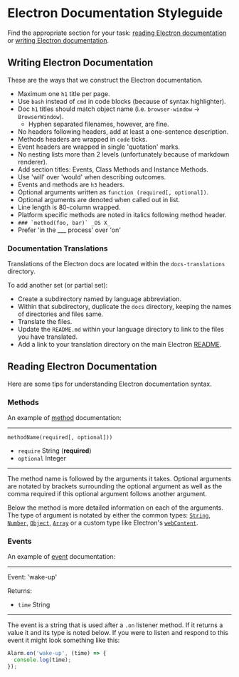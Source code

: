 # Electron Documentation Styleguide

Find the appropriate section for your task: [reading Electron documentation](#reading-electron-documentation)
or [writing Electron documentation](#writing-electron-documentation).

## Writing Electron Documentation

These are the ways that we construct the Electron documentation.

- Maximum one `h1` title per page.
- Use `bash` instead of `cmd` in code blocks (because of syntax highlighter).
- Doc `h1` titles should match object name (i.e. `browser-window` →
  `BrowserWindow`).
  - Hyphen separated filenames, however, are fine.
- No headers following headers, add at least a one-sentence description.
- Methods headers are wrapped in `code` ticks.
- Event headers are wrapped in single 'quotation' marks.
- No nesting lists more than 2 levels (unfortunately because of markdown
  renderer).
- Add section titles: Events, Class Methods and Instance Methods.
- Use 'will' over 'would' when describing outcomes.
- Events and methods are `h3` headers.
- Optional arguments written as `function (required[, optional])`.
- Optional arguments are denoted when called out in list.
- Line length is 80-column wrapped.
- Platform specific methods are noted in italics following method header.
 - ```### `method(foo, bar)` _OS X_```
- Prefer 'in the ___ process' over 'on'

### Documentation Translations

Translations of the Electron docs are located within the `docs-translations`
directory.

To add another set (or partial set):

- Create a subdirectory named by language abbreviation.
- Within that subdirectory, duplicate the `docs` directory, keeping the
  names of directories and files same.
- Translate the files.
- Update the `README.md` within your language directory to link to the files
  you have translated.
- Add a link to your translation directory on the main Electron [README](https://github.com/electron/electron#documentation-translations).

## Reading Electron Documentation

Here are some tips for understanding Electron documentation syntax.

### Methods

An example of [method](https://developer.mozilla.org/en-US/docs/Glossary/Method)
documentation:

---

`methodName(required[, optional]))`

* `require` String (**required**)
* `optional` Integer

---

The method name is followed by the arguments it takes. Optional arguments are
notated by brackets surrounding the optional argument as well as the comma
required if this optional argument follows another argument.

Below the method is more detailed information on each of the arguments. The type
of argument is notated by either the common types:
[`String`](https://developer.mozilla.org/en-US/docs/Web/JavaScript/Reference/Global_Objects/String),
[`Number`](https://developer.mozilla.org/en-US/docs/Web/JavaScript/Reference/Global_Objects/Number),
[`Object`](https://developer.mozilla.org/en-US/docs/Web/JavaScript/Reference/Global_Objects/Object),
[`Array`](https://developer.mozilla.org/en-US/docs/Web/JavaScript/Reference/Global_Objects/Array)
or a custom type like Electron's [`webContent`](api/web-content.md).

### Events

An example of [event](https://developer.mozilla.org/en-US/docs/Web/API/Event)
documentation:

---

Event: 'wake-up'

Returns:

* `time` String

---

The event is a string that is used after a `.on` listener method. If it returns
a value it and its type is noted below. If you were to listen and respond to
this event it might look something like this:

```javascript
Alarm.on('wake-up', (time) => {
  console.log(time);
});
```
